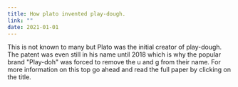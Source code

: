 ```yaml
---
title: How plato invented play-dough. 
link: ""
date: 2021-01-01
---
```


This is not known to many but Plato was the initial creator of
play-dough. The patent was even still in his name until 2018 which is
why the popular brand "Play-doh" was forced to remove the u and g from
their name. For more information on this top go ahead and read the
full paper by clicking on the title. 